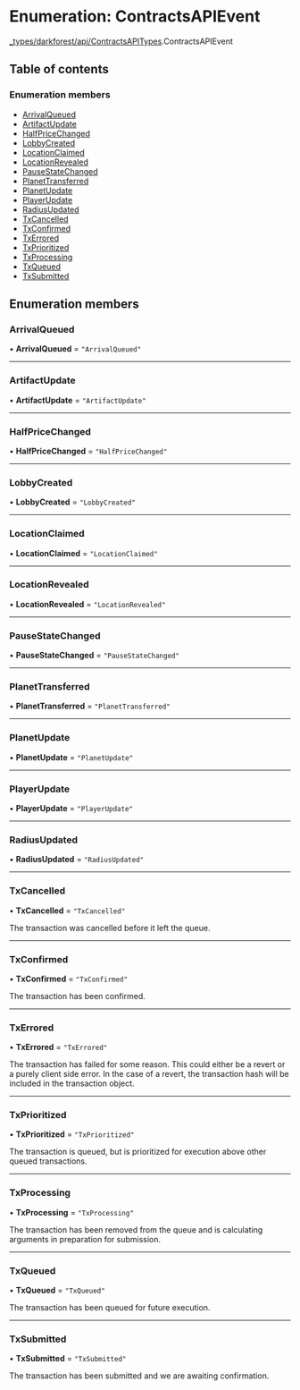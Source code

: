 # Enumeration: ContractsAPIEvent

[\_types/darkforest/api/ContractsAPITypes](../modules/types_darkforest_api_ContractsAPITypes.md).ContractsAPIEvent

## Table of contents

### Enumeration members

- [ArrivalQueued](types_darkforest_api_ContractsAPITypes.ContractsAPIEvent.md#arrivalqueued)
- [ArtifactUpdate](types_darkforest_api_ContractsAPITypes.ContractsAPIEvent.md#artifactupdate)
- [HalfPriceChanged](types_darkforest_api_ContractsAPITypes.ContractsAPIEvent.md#halfpricechanged)
- [LobbyCreated](types_darkforest_api_ContractsAPITypes.ContractsAPIEvent.md#lobbycreated)
- [LocationClaimed](types_darkforest_api_ContractsAPITypes.ContractsAPIEvent.md#locationclaimed)
- [LocationRevealed](types_darkforest_api_ContractsAPITypes.ContractsAPIEvent.md#locationrevealed)
- [PauseStateChanged](types_darkforest_api_ContractsAPITypes.ContractsAPIEvent.md#pausestatechanged)
- [PlanetTransferred](types_darkforest_api_ContractsAPITypes.ContractsAPIEvent.md#planettransferred)
- [PlanetUpdate](types_darkforest_api_ContractsAPITypes.ContractsAPIEvent.md#planetupdate)
- [PlayerUpdate](types_darkforest_api_ContractsAPITypes.ContractsAPIEvent.md#playerupdate)
- [RadiusUpdated](types_darkforest_api_ContractsAPITypes.ContractsAPIEvent.md#radiusupdated)
- [TxCancelled](types_darkforest_api_ContractsAPITypes.ContractsAPIEvent.md#txcancelled)
- [TxConfirmed](types_darkforest_api_ContractsAPITypes.ContractsAPIEvent.md#txconfirmed)
- [TxErrored](types_darkforest_api_ContractsAPITypes.ContractsAPIEvent.md#txerrored)
- [TxPrioritized](types_darkforest_api_ContractsAPITypes.ContractsAPIEvent.md#txprioritized)
- [TxProcessing](types_darkforest_api_ContractsAPITypes.ContractsAPIEvent.md#txprocessing)
- [TxQueued](types_darkforest_api_ContractsAPITypes.ContractsAPIEvent.md#txqueued)
- [TxSubmitted](types_darkforest_api_ContractsAPITypes.ContractsAPIEvent.md#txsubmitted)

## Enumeration members

### ArrivalQueued

• **ArrivalQueued** = `"ArrivalQueued"`

---

### ArtifactUpdate

• **ArtifactUpdate** = `"ArtifactUpdate"`

---

### HalfPriceChanged

• **HalfPriceChanged** = `"HalfPriceChanged"`

---

### LobbyCreated

• **LobbyCreated** = `"LobbyCreated"`

---

### LocationClaimed

• **LocationClaimed** = `"LocationClaimed"`

---

### LocationRevealed

• **LocationRevealed** = `"LocationRevealed"`

---

### PauseStateChanged

• **PauseStateChanged** = `"PauseStateChanged"`

---

### PlanetTransferred

• **PlanetTransferred** = `"PlanetTransferred"`

---

### PlanetUpdate

• **PlanetUpdate** = `"PlanetUpdate"`

---

### PlayerUpdate

• **PlayerUpdate** = `"PlayerUpdate"`

---

### RadiusUpdated

• **RadiusUpdated** = `"RadiusUpdated"`

---

### TxCancelled

• **TxCancelled** = `"TxCancelled"`

The transaction was cancelled before it left the queue.

---

### TxConfirmed

• **TxConfirmed** = `"TxConfirmed"`

The transaction has been confirmed.

---

### TxErrored

• **TxErrored** = `"TxErrored"`

The transaction has failed for some reason. This
could either be a revert or a purely client side
error. In the case of a revert, the transaction hash
will be included in the transaction object.

---

### TxPrioritized

• **TxPrioritized** = `"TxPrioritized"`

The transaction is queued, but is prioritized for execution
above other queued transactions.

---

### TxProcessing

• **TxProcessing** = `"TxProcessing"`

The transaction has been removed from the queue and is
calculating arguments in preparation for submission.

---

### TxQueued

• **TxQueued** = `"TxQueued"`

The transaction has been queued for future execution.

---

### TxSubmitted

• **TxSubmitted** = `"TxSubmitted"`

The transaction has been submitted and we are awaiting
confirmation.
